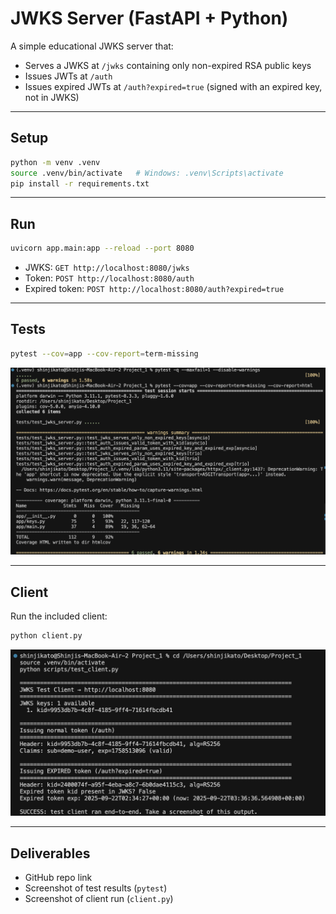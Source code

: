 # JWKS Server (FastAPI + Python)

A simple educational JWKS server that:

- Serves a JWKS at `/jwks` containing only non-expired RSA public keys  
- Issues JWTs at `/auth`  
- Issues expired JWTs at `/auth?expired=true` (signed with an expired key, not in JWKS)

---

## Setup

```bash
python -m venv .venv
source .venv/bin/activate   # Windows: .venv\Scripts\activate
pip install -r requirements.txt
```

---

## Run

```bash
uvicorn app.main:app --reload --port 8080
```

- JWKS: `GET http://localhost:8080/jwks`  
- Token: `POST http://localhost:8080/auth`  
- Expired token: `POST http://localhost:8080/auth?expired=true`  

---

## Tests

```bash
pytest --cov=app --cov-report=term-missing
```

![pytest results](./docs/screenshots/pytest.png)

---

## Client

Run the included client:

```bash
python client.py
```

![client results](./docs/screenshots/test_client.png)

---

## Deliverables

- GitHub repo link  
- Screenshot of test results (`pytest`)  
- Screenshot of client run (`client.py`)  
